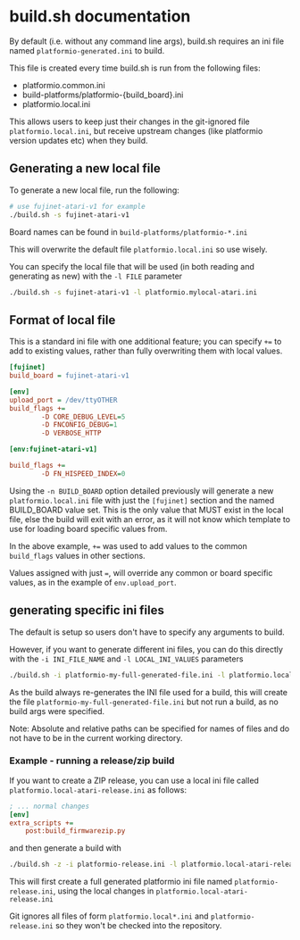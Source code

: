 # build.sh documentation

By default (i.e. without any command line args), build.sh requires an ini file
named `platformio-generated.ini` to build.

This file is created every time build.sh is run from the following files:

- platformio.common.ini
- build-platforms/platformio-{build_board}.ini
- platformio.local.ini

This allows users to keep just their changes in the git-ignored file `platformio.local.ini`, but receive upstream changes (like platformio version updates etc) when they build.

## Generating a new local file

To generate a new local file, run the following:

```sh
# use fujinet-atari-v1 for example
./build.sh -s fujinet-atari-v1
```

Board names can be found in `build-platforms/platformio-*.ini`

This will overwrite the default file `platformio.local.ini` so use wisely.

You can specify the local file that will be used (in both reading and generating as new) with the `-l FILE` parameter

```sh
./build.sh -s fujinet-atari-v1 -l platformio.mylocal-atari.ini
```

## Format of local file

This is a standard ini file with one additional feature; you can specify `+=` to add to existing values, rather than fully overwriting them with local values.

```ini
[fujinet]
build_board = fujinet-atari-v1

[env]
upload_port = /dev/ttyOTHER
build_flags +=
        -D CORE_DEBUG_LEVEL=5
        -D FNCONFIG_DEBUG=1
        -D VERBOSE_HTTP

[env:fujinet-atari-v1]

build_flags +=
        -D FN_HISPEED_INDEX=0
```

Using the `-n BUILD_BOARD` option detailed previously will generate a new `platformio.local.ini` file with just the `[fujinet]` section and the named BUILD_BOARD value set.
This is the only value that MUST exist in the local file, else the build will exit with an error, as it will not know which template to use for loading board specific values from.

In the above example, `+=` was used to add values to the common `build_flags` values in other sections.

Values assigned with just `=`, will override any common or board specific values, as in the example of `env.upload_port`.

## generating specific ini files

The default is setup so users don't have to specify any arguments to build.

However, if you want to generate different ini files, you can do this directly with the `-i INI_FILE_NAME` and `-l LOCAL_INI_VALUES` parameters

```sh
./build.sh -i platformio-my-full-generated-file.ini -l platformio.local-atari-release.ini
```

As the build always re-generates the INI file used for a build, this will create the file `platformio-my-full-generated-file.ini` but not run a build, as no build args were specified.

Note: Absolute and relative paths can be specified for names of files and do not have to be in the current working directory.

### Example - running a release/zip build

If you want to create a ZIP release, you can use a local ini file called `platformio.local-atari-release.ini` as follows:

```ini
; ... normal changes
[env]
extra_scripts +=
    post:build_firmwarezip.py
```

and then generate a build with

```sh
./build.sh -z -i platformio-release.ini -l platformio.local-atari-release.ini
```

This will first create a full generated platformio ini file named `platformio-release.ini`, using the local changes in `platformio.local-atari-release.ini`

Git ignores all files of form `platformio.local*.ini` and `platformio-release.ini` so they won't be checked into the repository.
